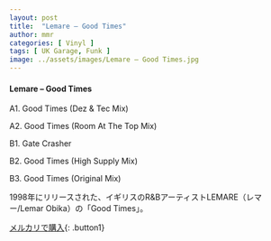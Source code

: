 ```yaml
---
layout: post
title:  "Lemare – Good Times"
author: mmr
categories: [ Vinyl ]
tags: [ UK Garage, Funk ]
image: ../assets/images/Lemare – Good Times.jpg
---
```


#### Lemare – Good Times

A1. Good Times (Dez & Tec Mix)

A2. Good Times (Room At The Top Mix)

B1. Gate Crasher

B2. Good Times (High Supply Mix)

B3. Good Times (Original Mix)

1998年にリリースされた、イギリスのR&BアーティストLEMARE（レマー/Lemar Obika）の「Good Times」。

[メルカリで購入](https://jp.mercari.com/item/m23326942990){: .button1}


